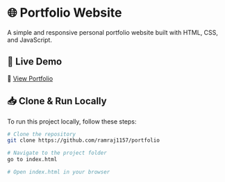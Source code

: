 # 🌐 Portfolio Website

A simple and responsive personal portfolio website built with HTML, CSS, and JavaScript.

## 🚀 Live Demo  
🔗 [View Portfolio](https://ramraj1157.github.io/portfolio/)  

## 📥 Clone & Run Locally  

To run this project locally, follow these steps:

```bash
# Clone the repository
git clone https://github.com/ramraj1157/portfolio

# Navigate to the project folder
go to index.html

# Open index.html in your browser
